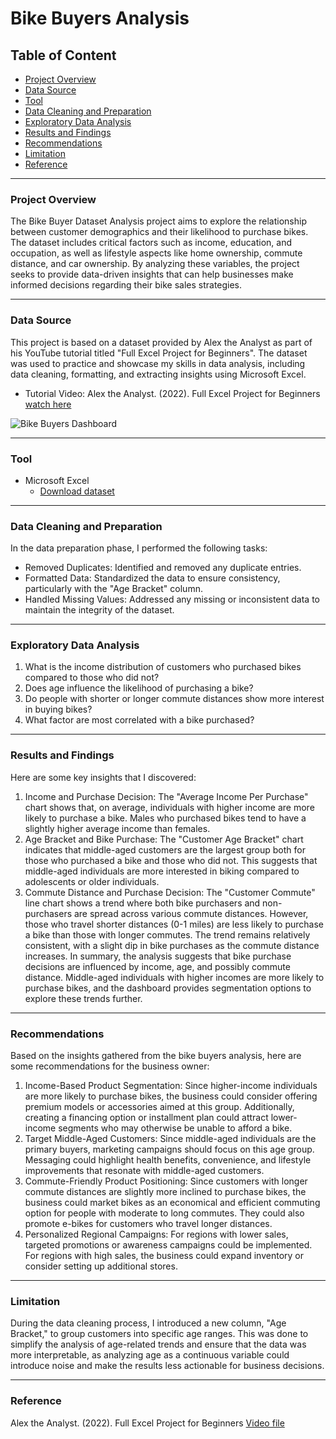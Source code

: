 # Bike Buyers Analysis

## Table of Content
- [Project Overview](#project-overview)
- [Data Source](#data-source)
- [Tool](#tool)
- [Data Cleaning and Preparation](#data-cleaning-and-preparation)
- [Exploratory Data Analysis](#exploratory-data-analysis)
- [Results and Findings](#results-and-findings)
- [Recommendations](#recommendations)
- [Limitation](#limitation)
- [Reference](#reference)

---
### Project Overview
The Bike Buyer Dataset Analysis project aims to explore the relationship between customer demographics and their likelihood to purchase bikes. 
The dataset includes critical factors such as income, education, and occupation, as well as lifestyle aspects like home ownership, commute distance, and car ownership. 
By analyzing these variables, the project seeks to provide data-driven insights that can help businesses make informed decisions regarding their bike sales strategies.

---
### Data Source 
This project is based on a dataset provided by Alex the Analyst as part of his YouTube tutorial titled "Full Excel Project for Beginners". 
The dataset was used to practice and showcase my skills in data analysis, including data cleaning, formatting, and extracting insights using Microsoft Excel.

- Tutorial Video: Alex the Analyst. (2022). Full Excel Project for Beginners [watch here](https://youtu.be/opJgMj1IUrc?si=eKnCuj0C-a56bSa1)
  
![Bike Buyers Dashboard](https://github.com/user-attachments/assets/6a469f6c-5ab2-4f50-9123-99ddf7cbdb31)

---
### Tool
- Microsoft Excel
  - [Download dataset](https://github.com/AlexTheAnalyst/Exc...)
    
---
### Data Cleaning and Preparation
In the data preparation phase, I performed the following tasks: 
- Removed Duplicates: Identified and removed any duplicate entries.
- Formatted Data: Standardized the data to ensure consistency, particularly with the "Age Bracket" column.
- Handled Missing Values: Addressed any missing or inconsistent data to maintain the integrity of the dataset.

---
### Exploratory Data Analysis
1. What is the income distribution of customers who purchased bikes compared to those who did not?
2. Does age influence the likelihood of purchasing a bike?
3. Do people with shorter or longer commute distances show more interest in buying bikes?
4. What factor are most correlated with a bike purchased?

---
### Results and Findings
Here are some key insights that I discovered:

1. Income and Purchase Decision: The "Average Income Per Purchase" chart shows that, on average, individuals with higher income are more likely to purchase a bike. Males who purchased bikes tend to have a slightly higher average income than females.
2. Age Bracket and Bike Purchase: The "Customer Age Bracket" chart indicates that middle-aged customers are the largest group both for those who purchased a bike and those who did not. This suggests that middle-aged individuals are more interested in biking compared to adolescents or older individuals.
3. Commute Distance and Purchase Decision: The "Customer Commute" line chart shows a trend where both bike purchasers and non-purchasers are spread across various commute distances. However, those who travel shorter distances (0-1 miles) are less likely to purchase a bike than those with longer commutes. The trend remains relatively consistent, with a slight dip in bike purchases as the commute distance increases.
In summary, the analysis suggests that bike purchase decisions are influenced by income, age, and possibly commute distance. Middle-aged individuals with higher incomes are more likely to purchase bikes, and the dashboard provides segmentation options to explore these trends further.

---
### Recommendations
Based on the insights gathered from the bike buyers analysis, here are some recommendations for the business owner:

1. Income-Based Product Segmentation: Since higher-income individuals are more likely to purchase bikes, the business could consider offering premium models or accessories aimed at this group. Additionally, creating a financing option or installment plan could attract lower-income segments who may otherwise be unable to afford a bike.
2. Target Middle-Aged Customers: Since middle-aged individuals are the primary buyers, marketing campaigns should focus on this age group. Messaging could highlight health benefits, convenience, and lifestyle improvements that resonate with middle-aged customers.
3. Commute-Friendly Product Positioning: Since customers with longer commute distances are slightly more inclined to purchase bikes, the business could market bikes as an economical and efficient commuting option for people with moderate to long commutes. They could also promote e-bikes for customers who travel longer distances.
4. Personalized Regional Campaigns: For regions with lower sales, targeted promotions or awareness campaigns could be implemented. For regions with high sales, the business could expand inventory or consider setting up additional stores.

---
### Limitation
During the data cleaning process, I introduced a new column, "Age Bracket," to group customers into specific age ranges. This was done to simplify the analysis of age-related trends and ensure that the data was more interpretable, as analyzing age as a continuous variable could introduce noise and make the results less actionable for business decisions.

---
### Reference
Alex the Analyst. (2022). Full Excel Project for Beginners [Video file](https://youtu.be/opJgMj1IUrc?si=eKnCuj0C-a56bSa1)
